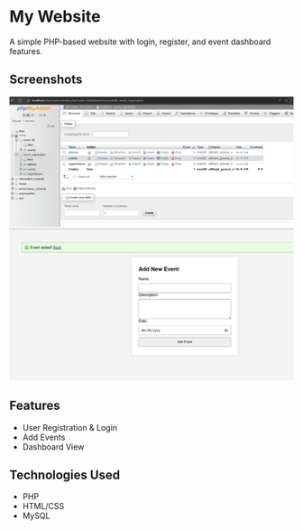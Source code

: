# My Website

A simple PHP-based website with login, register, and event dashboard features.

## Screenshots

![Login Page](Screenshot%202025-06-22%20192526.png)
![Dashboard](Screenshot%202025-06-22%20192843.png)

## Features
- User Registration & Login
- Add Events
- Dashboard View

## Technologies Used
- PHP
- HTML/CSS
- MySQL
